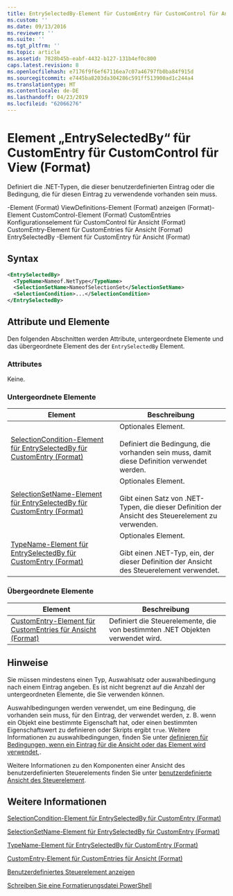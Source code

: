 ```yaml
---
title: EntrySelectedBy-Element für CustomEntry für CustomControl für Ansicht (Format) | Microsoft-Dokumentation
ms.custom: ''
ms.date: 09/13/2016
ms.reviewer: ''
ms.suite: ''
ms.tgt_pltfrm: ''
ms.topic: article
ms.assetid: 7828b45b-eabf-4432-b127-131b4ef0c800
caps.latest.revision: 8
ms.openlocfilehash: e7176f9f6ef67116ea7c07a46797fb0ba84f915d
ms.sourcegitcommit: e7445ba8203da304286c591ff513900ad1c244a4
ms.translationtype: MT
ms.contentlocale: de-DE
ms.lasthandoff: 04/23/2019
ms.locfileid: "62066276"
---
```

# <a name="entryselectedby-element-for-customentry-for-customcontrol-for-view-format"></a>Element „EntrySelectedBy“ für CustomEntry für CustomControl für View (Format)

Definiert die .NET-Typen, die dieser benutzerdefinierten Eintrag oder die Bedingung, die für diesen Eintrag zu verwendende vorhanden sein muss.

-Element (Format) ViewDefinitions-Element (Format) anzeigen (Format)-Element CustomControl-Element (Format) CustomEntries Konfigurationselement für CustomControl für Ansicht (Format) CustomEntry-Element für CustomEntries für Ansicht (Format) EntrySelectedBy -Element für CustomEntry für Ansicht (Format)

## <a name="syntax"></a>Syntax

```xml
<EntrySelectedBy>
  <TypeName>Nameof.NetType</TypeName>
  <SelectionSetName>NameofSelectionSet</SelectionSetName>
  <SelectionCondition>...</SelectionCondition>
</EntrySelectedBy>
```

## <a name="attributes-and-elements"></a>Attribute und Elemente

Den folgenden Abschnitten werden Attribute, untergeordnete Elemente und das übergeordnete Element des der `EntrySelectedBy` Element.

### <a name="attributes"></a>Attributes

Keine.

### <a name="child-elements"></a>Untergeordnete Elemente

|Element|Beschreibung|
|-------------|-----------------|
|[SelectionCondition-Element für EntrySelectedBy für CustomEntry (Format)](./selectioncondition-element-for-entryselectedby-for-customcontrol-format.md)|Optionales Element.<br /><br /> Definiert die Bedingung, die vorhanden sein muss, damit diese Definition verwendet werden.|
|[SelectionSetName-Element für EntrySelectedBy für CustomEntry (Format)](./selectionsetname-element-for-entryselectedby-for-customcontrol-for-view-format.md)|Optionales Element.<br /><br /> Gibt einen Satz von .NET-Typen, die dieser Definition der Ansicht des Steuerelement zu verwenden.|
|[TypeName-Element für EntrySelectedBy für CustomEntry (Format)](./typename-element-for-selectioncondition-for-customcontrol-for-view-format.md)|Optionales Element.<br /><br /> Gibt einen .NET-Typ, ein, der dieser Definition der Ansicht des Steuerelement verwendet.|

### <a name="parent-elements"></a>Übergeordnete Elemente

|Element|Beschreibung|
|-------------|-----------------|
|[CustomEntry-Element für CustomEntries für Ansicht (Format)](./customentry-element-for-customentries-for-customcontrol-for-view-format.md)|Definiert die Steuerelemente, die von bestimmten .NET Objekten verwendet wird.|

## <a name="remarks"></a>Hinweise

Sie müssen mindestens einen Typ, Auswahlsatz oder auswahlbedingung nach einem Eintrag angeben. Es ist nicht begrenzt auf die Anzahl der untergeordneten Elemente, die Sie verwenden können.

Auswahlbedingungen werden verwendet, um eine Bedingung, die vorhanden sein muss, für den Eintrag, der verwendet werden, z. B. wenn ein Objekt eine bestimmte Eigenschaft hat, oder einen bestimmten Eigenschaftswert zu definieren oder Skripts ergibt `true`. Weitere Informationen zu auswahlbedingungen, finden Sie unter [definieren für Bedingungen, wenn ein Eintrag für die Ansicht oder das Element wird verwendet,](./defining-conditions-for-displaying-data.md).

Weitere Informationen zu den Komponenten einer Ansicht des benutzerdefinierten Steuerelements finden Sie unter [benutzerdefinierte Ansicht des Steuerelement](./creating-custom-controls.md).

## <a name="see-also"></a>Weitere Informationen

[SelectionCondition-Element für EntrySelectedBy für CustomEntry (Format)](./selectioncondition-element-for-entryselectedby-for-customcontrol-format.md)

[SelectionSetName-Element für EntrySelectedBy für CustomEntry (Format)](./selectionsetname-element-for-entryselectedby-for-customcontrol-for-view-format.md)

[TypeName-Element für EntrySelectedBy für CustomEntry (Format)](./typename-element-for-selectioncondition-for-customcontrol-for-view-format.md)

[CustomEntry-Element für CustomEntries für Ansicht (Format)](./customentry-element-for-customentries-for-customcontrol-for-view-format.md)

[Benutzerdefiniertes Steuerelement anzeigen](./creating-custom-controls.md)

[Schreiben Sie eine Formatierungsdatei PowerShell](./writing-a-powershell-formatting-file.md)
